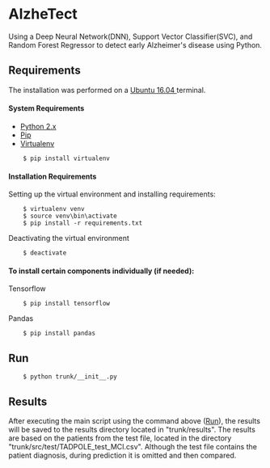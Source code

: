 # AlzheTect
Using a Deep Neural Network(DNN), Support Vector Classifier(SVC), and Random Forest Regressor to detect early Alzheimer's disease using Python.

## Requirements
The installation was performed on a [ Ubuntu 16.04 ](https://www.ubuntu.com/download/desktop) terminal.

#### System Requirements
* [ Python 2.x ](https://www.python.org/downloads/)
* [ Pip ](https://pip.pypa.io)
* [ Virtualenv ](https://virtualenv.pypa.io)

```
    $ pip install virtualenv
```

####  Installation Requirements
Setting up the virtual environment and installing requirements:
```
    $ virtualenv venv
    $ source venv\bin\activate
    $ pip install -r requirements.txt
```

Deactivating the virtual environment
```
    $ deactivate
```

#### To install certain components individually (if needed):
Tensorflow
```
    $ pip install tensorflow
```
Pandas
```
    $ pip install pandas
```

## Run
```
    $ python trunk/__init__.py
```

## Results
After executing the main script using the command above ([Run](#Run)), the results will be saved to the results directory located in "trunk/results". The results are based on the patients from the test file, located in the directory "trunk/src/test/TADPOLE_test_MCI.csv". Although the test file contains the patient diagnosis, during prediction it is omitted and then compared.
